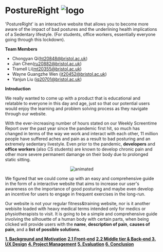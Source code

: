 
 # PostureRight ![logo](https://i.imgur.com/gtBwjAW.gif)

'PostureRight' is an interactive website that allows you to become more aware of the impact of bad postures and the underlining health implications of a Sedentary lifestyle. (For students, office workers, essentially everyone going through this lockdown).


**Team Members**
- Chongyan Qi(ht20848@bristol.ac.uk)
- Jian Chen(ru20882@bristol.ac.uk)
- Tramell Li(mt20355@bristol.ac.uk)
- Wayne Guangzhe Wen (jt20452@bristol.ac.uk)
- Yanjun Liu (iq20701@bristol.ac.uk)

**Introduction** 

We really wanted to come up with a product that is educational and relatable to everyone in this day and age, just so that our potential users would enjoy the learning and problem solving process as they navigate through our website. 

With the ever-increasing number of hours stated on our Weekly Screentime Report over the past year since the pandemic first hit, so much has changed in terms of the way we work and interact with each other, 11 million people have suffered aches and pain as a result to bad posturing and an extremely sedentary livestyle. Even prior to the pandemic, **developers** and **office workers** (also CS students) are known to develop chronic pain and other more severe permanent damange on their body due to prolonged static sitting. 


<p align="center">
  <img src="https://media3.giphy.com/media/aUovxH8Vf9qDu/giphy.gif" alt="animated" />
</p>

We figured that we could come up with an easy and comprehensive guide in the form of a interactive website that aims to increase our user's awareness on the importance of good posturing and maybe even develop an incentive for users to engage in frequent exercises in the long-run.

Our website is not your regular fitness&training website, nor is it another webisite loaded with heavy medical terms intended only for medics or physiotherapists to visit. It is going to be a simple and comprehensive guide involving the silhouette of a human body with certain parts, when being clicked will provide users with the **name**, **description of pain**, **causes of pain**, and a **list of possible solutions**.  

**[1. Background and Motivation]**
**[2.1 Front-end]**
**[2.2 Middle tier & Back-end ]**
**[3. UX Design]**
**[4. Project Management]**
**[5. Evaluation]**
**[6. Conclusion]**





[1. Background and Motivation]:https://github.com/TramellLi/Software-Engineering-Group-21/blob/main/Documentation/1_background.md
[2.1 Front-end]:https://github.com/TramellLi/Software-Engineering-Group-21/blob/main/Documentation/2_1%20Front_end.md
[2.2 Middle tier & Back-end ]:https://github.com/TramellLi/Software-Engineering-Group-21/blob/main/Documentation/2_2%20Middle_tier%20%26%20back-end%20%26%20deployment%20.md
[3. UX Design]:https://github.com/TramellLi/Software-Engineering-Group-21/blob/main/Documentation/3_uxDesign.md
[4. Project Management]:https://github.com/TramellLi/Software-Engineering-Group-21/blob/main/Documentation/4_sprintsProjectManagement.md
[5. Evaluation]:https://github.com/TramellLi/Software-Engineering-Group-21/blob/main/Documentation/5_Evaluation.md
[6. Conclusion]:https://github.com/TramellLi/Software-Engineering-Group-21/blob/main/Documentation/5_conclusion.md

